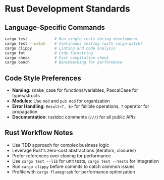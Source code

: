 # Rust Development Standards

## Language-Specific Commands
```bash
cargo test            # Run single tests during development
cargo test --watch    # Continuous testing (with cargo-watch)
cargo clippy          # Linting and code analysis
cargo fmt             # Code formatting
cargo check           # Fast compilation check
cargo bench           # Benchmarking for performance
```

## Code Style Preferences
- **Naming**: snake_case for functions/variables, PascalCase for types/structs
- **Modules**: Use `mod` and `pub mod` for organization
- **Error Handling**: `Result<T, E>` for fallible operations, `?` operator for propagation
- **Documentation**: rustdoc comments (`///`) for all public APIs

## Rust Workflow Notes
- Use TDD approach for complex business logic
- Leverage Rust's zero-cost abstractions (iterators, closures)
- Prefer references over cloning for performance
- Use `cargo test --lib` for unit tests, `cargo test --tests` for integration
- Run `cargo clippy` before commits to catch common issues
- Profile with `cargo flamegraph` for performance optimization
